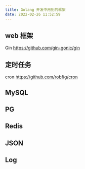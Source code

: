 ```yaml
---
title: Golang 开发中用到的框架
date: 2022-02-26 11:52:59
---
```


## web 框架

Gin https://github.com/gin-gonic/gin

## 定时任务

cron https://github.com/robfig/cron

## MySQL

## PG

## Redis

## JSON

## Log



